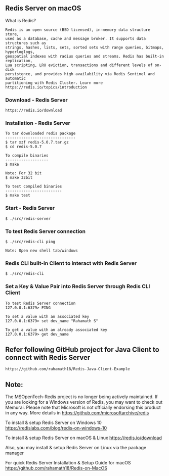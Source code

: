 
## Redis Server on macOS


What is Redis?

	Redis is an open source (BSD licensed), in-memory data structure store, 
	used as a database, cache and message broker. It supports data structures such as 
	strings, hashes, lists, sets, sorted sets with range queries, bitmaps, hyperloglogs, 
	geospatial indexes with radius queries and streams. Redis has built-in replication, 
	Lua scripting, LRU eviction, transactions and different levels of on-disk 
	persistence, and provides high availability via Redis Sentinel and automatic 
	partitioning with Redis Cluster. Learn more https://redis.io/topics/introduction


### Download - Redis Server

	https://redis.io/download


### Installation - Redis Server
	
	To tar downloaded redis package
	-------------------------------
	$ tar xzf redis-5.0.7.tar.gz
	$ cd redis-5.0.7
	
	To compile binaries
	-------------------
	$ make
	
	Note: For 32 bit
	$ make 32bit
	
	To test compiled binaries
	-------------------------
	$ make test

### Start - Redis Server
	$ ./src/redis-server
	
### To test Redis Server connection
	$ ./src/redis-cli ping
	
	Note: Open new shell tab/windows
	
### Redis CLI built-in Client to interact with Redis Server
	$ ./src/redis-cli
	
### Set a Key & Value Pair into Redis Server through Redis CLI Client
	
	To test Redis Server connection
	127.0.0.1:6379> PING
	
	To set a value with an associated key
	127.0.0.1:6379> set dev_name "Rahamath S"
	
	To get a value with an already associated key
	127.0.0.1:6379> get dev_name
	
	
## Refer following GitHub project for Java Client to connect with Redis Server

	https://github.com/rahamath18/Redis-Java-Client-Example



## Note:

The MSOpenTech-Redis project is no longer being actively maintained. If you are looking for a Windows version of Redis, you may want to check out Memurai. Please note that Microsoft is not officially endorsing this product in any way. More details in https://github.com/microsoftarchive/redis

To install & setup Redis Server on Windows 10 https://redislabs.com/blog/redis-on-windows-10

To install & setup Redis Server on macOS & Linux https://redis.io/download

Also, you may install & setup Redis Server on Linux via the package manager

For quick Redis Server Installation & Setup Guide for macOS https://github.com/rahamath18/Redis-on-MacOS
	